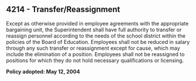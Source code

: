 ## 4214 - Transfer/Reassignment

Except as otherwise provided in employee agreements with the appropriate bargaining unit, the Superintendent shall have full authority to transfer or reassign personnel according to the needs of the school district within the policies of the Board of Education. Employees shall not be reduced in salary through any such transfer or reassignment except for cause, which may include the elimination of a position. Employees shall not be reassigned to positions for which they do not hold necessary qualifications or licensing.

**Policy adopted:  May 12, 2004**

